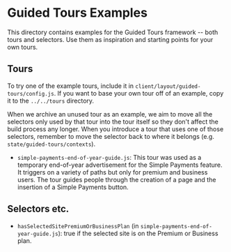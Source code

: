 # Guided Tours Examples

This directory contains examples for the Guided Tours framework -- both tours and selectors. Use them as inspiration and starting points for your own tours.

## Tours

To try one of the example tours, include it in `client/layout/guided-tours/config.js`. If you want to base your own tour off of an example, copy it to the `../../tours` directory.

When we archive an unused tour as an example, we aim to move all the selectors only used by that tour into the tour itself so they don't affect the build process any longer. When you introduce a tour that uses one of those selectors, remember to move the selector back to where it belongs (e.g. `state/guided-tours/contexts`).

- `simple-payments-end-of-year-guide.js`: This tour was used as a temporary end-of-year advertisement for the Simple Payments feature. It triggers on a variety of paths but only for premium and business users. The tour guides people through the creation of a page and the insertion of a Simple Payments button.

<!--eslint ignore no-heading-punctuation-->

## Selectors etc.

- `hasSelectedSitePremiumOrBusinessPlan` (in `simple-payments-end-of-year-guide.js`): true if the selected site is on the Premium or Business plan.
